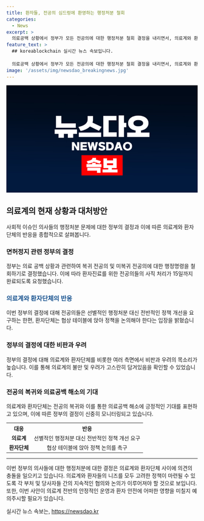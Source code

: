 ```yaml
---
title: 환자들, 전공의 심드렁에 환영하는 행정처분 철회
categories:
  - News
excerpt: >
  의료공백 상황에서 정부가 모든 전공의에 대한 행정처분 철회 결정을 내리면서, 의료계와 환자단체 사이에 의견 충돌이 발생하고 있다. 전공의들은 복귀 여부에 미비한 반응을 보이며 정부의 결정을 비판하는 가운데, 환자단체들은 전공의 복귀를 환영하면서 협상 테이블에 앉아 정책을 논의해야 한다고 촉구하고 있다. 그러나 이에 대해 불씨를 남길 우려도 나오고 있으며, 의료공백 상황이 지속되어 환자들의 치료와 병원의 경영에도 영향을 끼치고 있다.
feature_text: >
  ## koreablockchain 실시간 뉴스 속보입니다.

  의료공백 상황에서 정부가 모든 전공의에 대한 행정처분 철회 결정을 내리면서, 의료계와 환자단체 사이에 의견 충돌이 발생하고 있다. 전공의들은 복귀 여부에 미비한 반응을 보이며 정부의 결정을 비판하는 가운데, 환자단체들은 전공의 복귀를 환영하면서 협상 테이블에 앉아 정책을 논의해야 한다고 촉구하고 있다. 그러나 이에 대해 불씨를 남길 우려도 나오고 있으며, 의료공백 상황이 지속되어 환자들의 치료와 병원의 경영에도 영향을 끼치고 있다.
image: '/assets/img/newsdao_breakingnews.jpg'
---
```


<p><img src="/assets/img/newsdao_breakingnews.jpg" alt="koreablockchain 속보" /></p>

<h2 data-ke-size="size26">의료계의 현재 상황과 대처방안</h2>

<p data-ke-size="size16">사회적 이슈인 의사들의 행정처분 문제에 대한 정부의 결정과 이에 따른 의료계와 환자단체의 반응을 종합적으로 살펴봅니다.</p>

<h3>면허정지 관련 정부의 결정</h3>

<p data-ke-size="size16">정부는 의료 공백 상황과 관련하여 복귀 전공의 및 미복귀 전공의에 대한 행정명령을 철회하기로 결정했습니다. 이에 따라 환자진료를 위한 전공의들의 사직 처리가 15일까지 완료되도록 요청했습니다.</p>

<h3><b><span style="color: #1a5490;">의료계와 환자단체의 반응</span></b></h3>

<p data-ke-size="size16">이번 정부의 결정에 대해 전공의들은 선별적인 행정처분 대신 전반적인 정책 개선을 요구하는 한편, 환자단체는 협상 테이블에 앉아 정책을 논의해야 한다는 입장을 밝혔습니다.</p>

<h3>정부의 결정에 대한 비판과 우려</h3>

<p data-ke-size="size16">정부의 결정에 대해 의료계와 환자단체를 비롯한 여러 측면에서 비판과 우려의 목소리가 높습니다. 이를 통해 의료계의 불만 및 우려가 고스란히 담겨있음을 확인할 수 있었습니다.</p>

<h3>전공의 복귀와 의료공백 해소의 기대</h3>

<p data-ke-size="size16">의료계와 환자단체는 전공의 복귀와 이를 통한 의료공백 해소에 긍정적인 기대를 표현하고 있으며, 이에 따른 정부의 결정이 신중히 모니터링되고 있습니다.</p>

<table>
    <tr>
        <th>대응</th>
        <th>반응</th>
    </tr>
    <tr>
        <td style="text-align: center; height: 17px;"><b>의료계</b></td>
        <td style="text-align: center; height: 17px;">선별적인 행정처분 대신 전반적인 정책 개선 요구</td>
    </tr>
    <tr>
        <td style="text-align: center; height: 17px;"><b>환자단체</b></td>
        <td style="text-align: center; height: 17px;">협상 테이블에 앉아 정책 논의를 촉구</td>
    </tr>
</table>

<hr>

<p data-ke-size="size16">이번 정부의 의사들에 대한 행정처분에 대한 결정은 의료계와 환자단체 사이에 의견의 충돌을 일으키고 있습니다. 의료계와 환자들의 니즈를 모두 고려한 정책이 마련될 수 있도록 각 부처 및 당사자들 간의 지속적인 협의와 논의가 이루어져야 할 것으로 보입니다. 또한, 이번 사안이 의료계 전반의 안정적인 운영과 환자 안전에 어떠한 영향을 미칠지 예의주시할 필요가 있습니다.</p>
실시간 뉴스 속보는, <a href="https://newsdao.kr" rel="dofollow">https://newsdao.kr</a>



